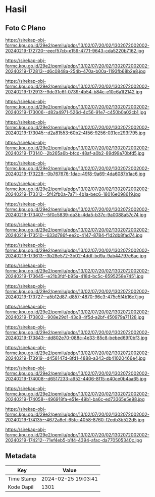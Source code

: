 # Hasil

## Foto C Plano

https://sirekap-obj-formc.kpu.go.id/29e2/pemilu/pdpr/13/02/07/20/02/1302072002002-20240219-172720--eecf57cb-e159-4771-9643-cda5220b7162.jpg

https://sirekap-obj-formc.kpu.go.id/29e2/pemilu/pdpr/13/02/07/20/02/1302072002002-20240219-172813--d6c0848a-254b-470a-b00a-1193fb68b2e8.jpg

https://sirekap-obj-formc.kpu.go.id/29e2/pemilu/pdpr/13/02/07/20/02/1302072002002-20240219-172913--9dc31c6f-0739-4b54-b84c-e10c6a1f2142.jpg

https://sirekap-obj-formc.kpu.go.id/29e2/pemilu/pdpr/13/02/07/20/02/1302072002002-20240219-173006--d82a4971-526d-4c56-91e7-c450b0a02cb1.jpg

https://sirekap-obj-formc.kpu.go.id/29e2/pemilu/pdpr/13/02/07/20/02/1302072002002-20240219-173045--d2a81553-60b2-4f56-9256-031ec293f795.jpg

https://sirekap-obj-formc.kpu.go.id/29e2/pemilu/pdpr/13/02/07/20/02/1302072002002-20240219-173140--2b265a6b-bfcd-48af-a0b2-89d99a70bfd5.jpg

https://sirekap-obj-formc.kpu.go.id/29e2/pemilu/pdpr/13/02/07/20/02/1302072002002-20240219-173228--0b767676-1dac-49f8-9a69-4da6087b1ac6.jpg

https://sirekap-obj-formc.kpu.go.id/29e2/pemilu/pdpr/13/02/07/20/02/1302072002002-20240219-173312--5f42fb0a-7a71-4b1a-bec6-18016e098619.jpg

https://sirekap-obj-formc.kpu.go.id/29e2/pemilu/pdpr/13/02/07/20/02/1302072002002-20240219-173407--5f0c5839-da3b-4da5-b37c-9a0088a57c74.jpg

https://sirekap-obj-formc.kpu.go.id/29e2/pemilu/pdpr/13/02/07/20/02/1302072002002-20240219-173510--633d786f-ee2c-4147-8784-f1d2db8fad74.jpg

https://sirekap-obj-formc.kpu.go.id/29e2/pemilu/pdpr/13/02/07/20/02/1302072002002-20240219-173613--3b28e572-3b02-4ddf-bd9a-9ab44797e6ac.jpg

https://sirekap-obj-formc.kpu.go.id/29e2/pemilu/pdpr/13/02/07/20/02/1302072002002-20240219-173645--e21b3fdf-b95a-418d-bc5c-6595258e7451.jpg

https://sirekap-obj-formc.kpu.go.id/29e2/pemilu/pdpr/13/02/07/20/02/1302072002002-20240219-173727--a5b12d87-d857-4870-96c3-475c5f4b16c7.jpg

https://sirekap-obj-formc.kpu.go.id/29e2/pemilu/pdpr/13/02/07/20/02/1302072002002-20240219-173802--908e29d1-43c8-4f5d-a2bf-450979a71128.jpg

https://sirekap-obj-formc.kpu.go.id/29e2/pemilu/pdpr/13/02/07/20/02/1302072002002-20240219-173843--dd802e70-088c-4e33-85c8-bebed69f0bf3.jpg

https://sirekap-obj-formc.kpu.go.id/29e2/pemilu/pdpr/13/02/07/20/02/1302072002002-20240219-173919--d458147d-8fd1-4888-a343-db41020466e4.jpg

https://sirekap-obj-formc.kpu.go.id/29e2/pemilu/pdpr/13/02/07/20/02/1302072002002-20240219-174008--d6517233-a952-4406-8f15-e40ce0b4aa65.jpg

https://sirekap-obj-formc.kpu.go.id/29e2/pemilu/pdpr/13/02/07/20/02/1302072002002-20240219-174058--496918fa-e51e-49b1-ba6c-ed73365e5e98.jpg

https://sirekap-obj-formc.kpu.go.id/29e2/pemilu/pdpr/13/02/07/20/02/1302072002002-20240219-174135--4672a8ef-65fc-4058-8760-f2edb3b522d5.jpg

https://sirekap-obj-formc.kpu.go.id/29e2/pemilu/pdpr/13/02/07/20/02/1302072002002-20240219-174212--71ef4eb5-b1f4-4394-afac-da770505340c.jpg


## Metadata

| Key        | Value               |
| ---------- | ------------------- |
| Time Stamp | 2024-02-25 19:03:41 |
| Kode Dapil | 1301                |



